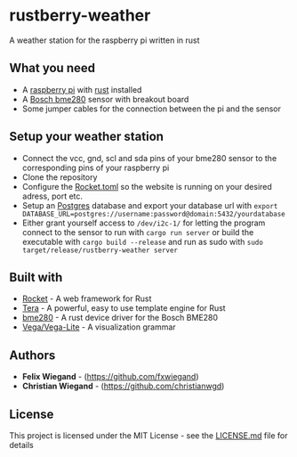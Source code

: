 # rustberry-weather

A weather station for the raspberry pi written in rust

## What you need

* A [raspberry pi](https://www.raspberrypi.org) with [rust](https://www.rust-lang.org) installed
* A [Bosch bme280](https://www.bosch-sensortec.com/products/environmental-sensors/humidity-sensors-bme280/) sensor with breakout board
* Some jumper cables for the connection between the pi and the sensor

## Setup your weather station

* Connect the vcc, gnd, scl and sda pins of your bme280 sensor to the corresponding pins of your raspberry pi
* Clone the repository
* Configure the [Rocket.toml](Rocket.toml) so the website is running on your desired adress, port etc.
* Setup an [Postgres](https://www.postgresql.org) database and export your database url with `export DATABASE_URL=postgres://username:password@domain:5432/yourdatabase`
* Either grant yourself access to `/dev/i2c-1/` for letting the program connect to the sensor to run with `cargo run server` or build the executable with `cargo build --release` and run as sudo with `sudo target/release/rustberry-weather server`


## Built with

* [Rocket](https://rocket.rs) - A web framework for Rust
* [Tera](https://tera.netlify.app) - A powerful, easy to use template engine for Rust
* [bme280](https://github.com/uber-foo/bme280-rs) - A rust device driver for the Bosch BME280
* [Vega/Vega-Lite](https://vega.github.io) - A visualization grammar

## Authors

* **Felix Wiegand** - (https://github.com/fxwiegand)
* **Christian Wiegand** - (https://github.com/christianwgd)


## License

This project is licensed under the MIT License - see the [LICENSE.md](LICENSE.md) file for details

